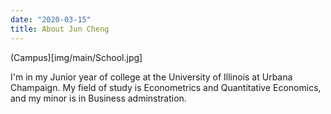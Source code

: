 ```yaml
---
date: "2020-03-15"
title: About Jun Cheng
---
```


(Campus)[img/main/School.jpg]

I'm in my Junior year of college at the University of Illinois at Urbana Champaign. My field of study  is Econometrics and Quantitative Economics, and my minor is in Business adminstration.

